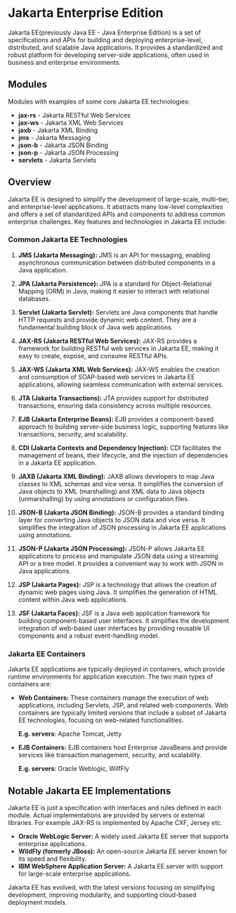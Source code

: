 # Jakarta Enterprise Edition

Jakarta EE(previously Java EE - Java Enterprise Edition) is a set of specifications and APIs for building and deploying
enterprise-level, distributed, and scalable Java applications. It provides a standardized and robust platform for
developing server-side applications, often used in business and enterprise environments.

## Modules

Modules with examples of some core Jakarta EE technologies:

- **jax-rs** - Jakarta RESTful Web Services
- **jax-ws** - Jakarta XML Web Services
- **jaxb** - Jakarta XML Binding
- **jms** - Jakarta Messaging
- **json-b** - Jakarta JSON Binding
- **json-p** - Jakarta JSON Processing
- **servlets** - Jakarta Servlets

## Overview

Jakarta EE is designed to simplify the development of large-scale, multi-tier, and enterprise-level applications. It
abstracts many low-level complexities and offers a set of standardized APIs and components to address common enterprise
challenges. Key features and technologies in Jakarta EE include:

### Common Jakarta EE Technologies

1. **JMS (Jakarta Messaging):** JMS is an API for messaging, enabling asynchronous communication between distributed
   components in a Java application.


2. **JPA (Jakarta Persistence):** JPA is a standard for Object-Relational Mapping (ORM) in Java, making it easier to
   interact with relational databases.


3. **Servlet (Jakarta Servlet):** Servlets are Java components that handle HTTP requests and provide dynamic web
   content. They are a fundamental building block of Java web applications.


4. **JAX-RS (Jakarta RESTful Web Services):** JAX-RS provides a framework for building RESTful web services in Jakarta
   EE, making it easy to create, expose, and consume RESTful APIs.


5. **JAX-WS (Jakarta XML Web Services):** JAX-WS enables the creation and consumption of SOAP-based web services in
   Jakarta EE applications, allowing seamless communication with external services.


6. **JTA (Jakarta Transactions):** JTA provides support for distributed transactions, ensuring data consistency across
   multiple resources.


7. **EJB (Jakarta Enterprise Beans):** EJB provides a component-based approach to building server-side business logic,
   supporting features like transactions, security, and scalability.


8. **CDI (Jakarta Contexts and Dependency Injection):** CDI facilitates the management of beans, their lifecycle, and
   the injection of dependencies in a Jakarta EE application.


9. **JAXB (Jakarta XML Binding):** JAXB allows developers to map Java classes to XML schemas and vice versa. It
   simplifies the conversion of Java objects to XML (marshalling) and XML data to Java objects (unmarshalling) by using
   annotations or configuration files.


10. **JSON-B (Jakarta JSON Binding):** JSON-B provides a standard binding layer for converting Java objects to JSON data
    and vice versa. It simplifies the integration of JSON processing in Jakarta EE applications using annotations.


11. **JSON-P (Jakarta JSON Processing):** JSON-P allows Jakarta EE applications to process and manipulate JSON data
    using a streaming API or a tree model. It provides a convenient way to work with JSON in Java applications.


12. **JSP (Jakarta Pages):** JSP is a technology that allows the creation of dynamic web pages using Java. It
    simplifies the generation of HTML content within Java web applications.


13. **JSF (Jakarta Faces):** JSF is a Java web application framework for building component-based user interfaces. It
    simplifies the development integration of web-based user interfaces by providing reusable UI components and a robust
    event-handling model.

### Jakarta EE Containers

Jakarta EE applications are typically deployed in containers, which provide runtime environments for application
execution.
The two main types of containers are:

- **Web Containers:** These containers manage the execution of web applications, including Servlets, JSP, and related
  web components. Web containers are typically limited versions that include a subset of Jakarta EE technologies,
  focusing
  on web-related functionalities.

  **E.g. servers**: Apache Tomcat, Jetty


- **EJB Containers:** EJB containers host Enterprise JavaBeans and provide services like transaction management,
  security, and scalability.

  **E.g. servers**: Oracle Weblogic, WilfFly

## Notable Jakarta EE Implementations

Jakarta EE is just a specification with interfaces and rules defined in each module. Actual implementations are
provided by servers or external libraries. For example JAX-RS is implemented by Apache CXF, Jersey etc.

- **Oracle WebLogic Server:** A widely used Jakarta EE server that supports enterprise applications.
- **WildFly (formerly JBoss):** An open-source Jakarta EE server known for its speed and flexibility.
- **IBM WebSphere Application Server:** A Jakarta EE server with support for large-scale enterprise applications.

Jakarta EE has evolved, with the latest versions focusing on simplifying development, improving modularity, and
supporting
cloud-based deployment models.
